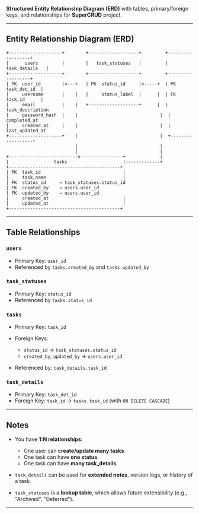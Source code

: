 **Structured Entity Relationship Diagram (ERD)** with tables, primary/foreign keys, and relationships for **SuperCRUD** project.

---

## Entity Relationship Diagram (ERD)

```plaintext
+--------------------+        +-------------------+         +------------------+
|      users         |        |   task_statuses   |         |   task_details   |
+--------------------+        +-------------------+         +------------------+
| PK  user_id        |<---+   | PK  status_id     |<-----+  | PK  task_det_id  |
|     username       |    |   |     status_label  |      |  | FK  task_id      |
|     email          |    |   +-------------------+      |  |     task_description
|     password_hash  |    |                               |  |     completed_at
|     created_at     |    |                               |  |     last_updated_at
+--------------------+    |                               |  +------------------+
                          |                               |
                          |                               |
+--------------------------v----------------+             |
|                 tasks                     |-------------+
+------------------------------------------+
| PK  task_id                               |
|     task_name                             |
| FK  status_id     → task_statuses.status_id
| FK  created_by    → users.user_id
| FK  updated_by    → users.user_id
|     created_at                            |
|     updated_at                            |
+------------------------------------------+
```

---

## Table Relationships

### `users`

* Primary Key: `user_id`
* Referenced by `tasks.created_by` and `tasks.updated_by`

### `task_statuses`

* Primary Key: `status_id`
* Referenced by `tasks.status_id`

### `tasks`

* Primary Key: `task_id`
* Foreign Keys:

  * `status_id` → `task_statuses.status_id`
  * `created_by`, `updated_by` → `users.user_id`
* Referenced by: `task_details.task_id`

### `task_details`

* Primary Key: `task_det_id`
* Foreign Key: `task_id` → `tasks.task_id` (with `ON DELETE CASCADE`)

---

## Notes

* You have **1\:N relationships**:

  * One user can **create/update many tasks**.
  * One task can have **one status**.
  * One task can have **many task\_details**.
* `task_details` can be used for **extended notes**, version logs, or history of a task.
* `task_statuses` is a **lookup table**, which allows future extensibility (e.g., "Archived", "Deferred").

---


